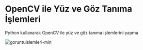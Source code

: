 # OpenCV ile Yüz ve Göz Tanıma İşlemleri
Python kullanarak OpenCV ile yüz ve göz tanıma işlemlerini yapma


![goruntuislemleri-min](https://user-images.githubusercontent.com/25087769/52141718-a8621d00-2667-11e9-8de1-9ee6191c8548.gif)
